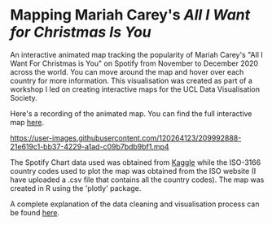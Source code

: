 # Mapping Mariah Carey's <i>All I Want for Christmas Is You</i>
An interactive animated map tracking the popularity of Mariah Carey's "All I Want For Christmas is You" on Spotify from November to December 2020 across the world. You can move around the map and hover over each country for more information. This visualisation was created as part of a workshop I led on creating interactive maps for the UCL Data Visualisation Society.

Here's a recording of the animated map. You can find the full interactive map <a href = " " target = "_blank">here</a>.



https://user-images.githubusercontent.com/120264123/209992888-21e619c1-bb37-4229-a1ad-c09b7bdb9bf1.mp4



The Spotify Chart data used was obtained from <a href = "https://www.kaggle.com/datasets/dhruvildave/spotify-charts?select=charts.csv">Kaggle</a> while the ISO-3166 country codes used to plot the map was obtained from the ISO website (I have uploaded a .csv file that contains all the country codes). The map was created in R using the 'plotly' package.

A complete explanation of the data cleaning and visualisation process can be found <a href = "https://brendonkoh-portfolio.netlify.app/projects/how-popular-is-all-i-want-for-christmas-is-you/">here</a>.
